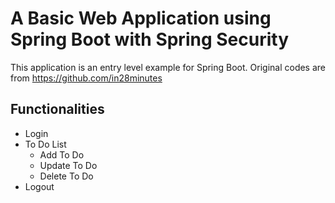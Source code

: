 # A Basic Web Application using Spring Boot with Spring Security
This application is an entry level example for Spring Boot. 
Original codes are from https://github.com/in28minutes

## Functionalities
- Login
- To Do List
	- Add To Do
	- Update To Do
	- Delete To Do
- Logout